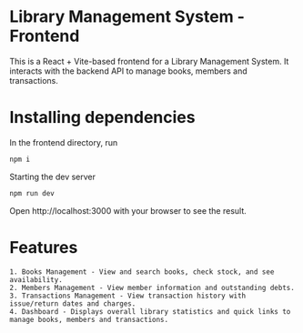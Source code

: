 # Library Management System - Frontend

This is a React + Vite-based frontend for a Library Management System. It interacts with the backend API to manage books, members and transactions.

# Installing dependencies
In the frontend directory, run

```sh
npm i
```
Starting the dev server

```sh
npm run dev
```

Open http://localhost:3000 with your browser to see the result.

# Features
    1. Books Management - View and search books, check stock, and see availability.
    2. Members Management - View member information and outstanding debts.
    3. Transactions Management - View transaction history with issue/return dates and charges.
    4. Dashboard - Displays overall library statistics and quick links to manage books, members and transactions.
